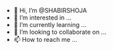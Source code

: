 - 👋 Hi, I’m @SHABIRSHOJA
- 👀 I’m interested in ...
- 🌱 I’m currently learning ...
- 💞️ I’m looking to collaborate on ...
- 📫 How to reach me ...

<!---
SHABIRSHOJA/SHABIRSHOJA is a ✨ special ✨ repository because its `README.md` (this file) appears on your GitHub profile.
You can click the Preview link to take a look at your changes.
--->
